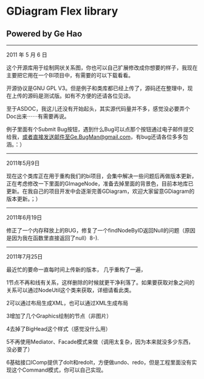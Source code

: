 # GDiagram Flex library #
## Powered by Ge Hao ##

---

2011 年 5 月 6 日

这个开源库用于绘制网状关系图，你也可以自己扩展修改成你想要的样子，我现在主要把它用在一个BI项目中，有需要的可以下载看看。

开源协议是GNU GPL V3。但是例子和类库都已经上传了，源码还在整理中，现在上传的源码是测试版。如有不方便的还请各位见谅。

至于ASDOC，我这儿还没有开始起头，其实源代码量并不多，感觉没必要弄个Doc出来⋯⋯有需要再说。

例子里面有个Submit Bug按钮，遇到什么Bug可以点那个按钮通过电子邮件提交给我，或者直接发送邮件至Ge.BugMan@gmail.com，有bug还请各位多多包涵。：）



---

2011年5月9日

现在这个类库正在用于重构我们的bi项目，会集中解决一些问题后再做版本更新，正在考虑修改一下里面的GImageNode，准备去掉里面的背景色，目前本地库已更新。在我自己的项目开发中会逐渐完善GDiagram，欢迎大家留意GDiagram的版本更新。；）


---

2011年6月19日

修正了一个内存释放上的BUG，修复了一个findNodeByID返回Null的问题（原因是因为我在函数里直接返回了null）8-).


---

2011年7月25日

最近忙的要命一直每时间上传新的版本，
几乎重构了一遍，

1节点不再和线有关系，这样删除的时候就更干净利落了。如果要获取对象之间的关系可以通过NodeUtil这个类来获取，详细请看此类。

2可以通过布局生成XML，也可以通过XML生成布局

3增加了几个Graphics绘制的节点（非图片）

4去掉了BigHead这个样式（感觉没什么用）

5不再使用Mediator、Facade模式来做（调用太复杂，因为本来就没多少东西，没必要了）

6基础接口IComp提供了doIt和redoIt，方便做undo、redo，但是工程里面没有实现这个Command模式，你可以自己实现。
